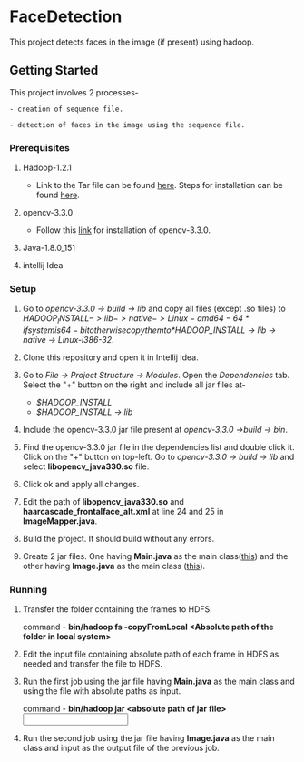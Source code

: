 # FaceDetection
This project detects faces in the image (if present) using hadoop.

## Getting Started
This project involves 2 processes-

	- creation of sequence file.
	
	- detection of faces in the image using the sequence file.

### Prerequisites

1. Hadoop-1.2.1
	- Link to the Tar file can be found [here](http://www-us.apache.org/dist/hadoop/common/). Steps for installation can be found [here](http://www.michael-noll.com/tutorials/running-hadoop-on-ubuntu-linux-single-node-cluster/).

2. opencv-3.3.0 
	- Follow this [link](https://advancedweb.hu/2016/03/01/opencv_ubuntu/) for installation of opencv-3.3.0.

3. Java-1.8.0_151

4. intellij Idea

### Setup

1. Go to *opencv-3.3.0 -> build -> lib* and copy all files (except .so files) to *$HADOOP_INSTALL -> lib -> native -> Linux-amd64-64* if system is 64-bit otherwise copy them to *$HADOOP_INSTALL -> lib -> native -> Linux-i386-32*. 

2. Clone this repository and open it in Intellij Idea.

3. Go to *File -> Project Structure -> Modules*. Open the *Dependencies* tab. Select the "+" button on the right and include all jar files at-
	- *$HADOOP_INSTALL*
	- *$HADOOP_INSTALL -> lib*

4. Include the opencv-3.3.0 jar file present at *opencv-3.3.0 ->build -> bin*.

5. Find the opencv-3.3.0 jar file in the dependencies list and double click it. Click on the "+" button on top-left. Go to *opencv-3.3.0 -> build -> lib* and select **libopencv_java330.so** file.

6. Click ok and apply all changes.

7. Edit the path of **libopencv_java330.so** and **haarcascade_frontalface_alt.xml** at line 24 and 25 in **ImageMapper.java**.

8. Build the project. It should build without any errors.

9. Create 2 jar files. One having **Main.java** as the main class([this](https://github.com/vgoyal1996/FaceDetection/tree/master/out/artifacts/FaceDetectionSequence_jar)) and the other having **Image.java** as the main class ([this](https://github.com/vgoyal1996/FaceDetection/tree/master/out/artifacts/FaceDetectionImage_jar)).

### Running

1. Transfer the folder containing the frames to HDFS.

	command - **bin/hadoop fs -copyFromLocal \<Absolute path of the folder in local system> <Destination folder name>**

2. Edit the input file containing absolute path of each frame in HDFS as needed and transfer the file to HDFS.

3. Run the first job using the jar file having **Main.java** as the main class and using the file with absolute paths as input.
	
	command - **bin/hadoop jar \<absolute path of jar file> <input file> <output folder name>**

4. Run the second job using the jar file having **Image.java** as the main class and input as the output file of the previous job.
